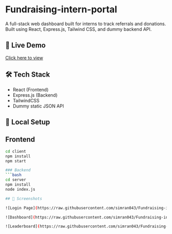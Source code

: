 # Fundraising-intern-portal
A full-stack web dashboard built for interns to track referrals and donations. Built using React, Express.js, Tailwind CSS, and dummy backend API.

## 🔗 Live Demo
[Click here to view](https://your-netlify-link.netlify.app)

## 🛠 Tech Stack
- React (Frontend)
- Express.js (Backend)
- TailwindCSS
- Dummy static JSON API

## 🚀 Local Setup

## Frontend
```bash
cd client
npm install
npm start

### Backend
```bash
cd server
npm install
node index.js

## 📸 Screenshots 

![Login Page](https://raw.githubusercontent.com/simran043/Fundraising-intern-portal/main/screenshort/Login.png)

![Dashboard](https://raw.githubusercontent.com/simran043/Fundraising-intern-portal/main/screenshort/Dashboard.png)

![Leaderboard](https://raw.githubusercontent.com/simran043/Fundraising-intern-portal/main/screenshort/Leaderboard.png)
